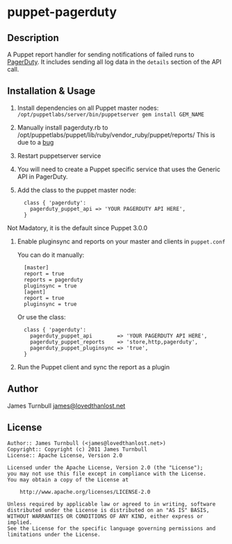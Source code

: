 puppet-pagerduty
================

Description
-----------

A Puppet report handler for sending notifications of failed runs to
[PagerDuty](http://www.pagerduty.com).  It includes sending all log data
in the `details` section of the API call.

Installation & Usage
-------------------

1. Install dependencies on all Puppet master nodes: `/opt/puppetlabs/server/bin/puppetserver gem install GEM_NAME`

1. Manually install pagerduty.rb to /opt/puppetlabs/puppet/lib/ruby/vendor_ruby/puppet/reports/
   This is due to a [bug](https://tickets.puppetlabs.com/browse/SERVER-1014)

1. Restart puppetserver service

1. You will need to create a Puppet specific service that uses the
   Generic API in PagerDuty.

1. Add the class to the puppet master node:

         class { 'pagerduty':
           pagerduty_puppet_api => 'YOUR PAGERDUTY API HERE',
         }


Not Madatory, it is the default since Puppet 3.0.0
1. Enable pluginsync and reports on your master and clients in `puppet.conf`

   You can do it manually:

         [master]
         report = true
         reports = pagerduty
         pluginsync = true
         [agent]
         report = true
         pluginsync = true

   Or use the class:

         class { 'pagerduty':
           pagerduty_puppet_api        => 'YOUR PAGERDUTY API HERE',
           pagerduty_puppet_reports    => 'store,http,pagerduty',
           pagerduty_puppet_pluginsync => 'true',
         }

1. Run the Puppet client and sync the report as a plugin

Author
------

James Turnbull <james@lovedthanlost.net>

License
-------

    Author:: James Turnbull (<james@lovedthanlost.net>)
    Copyright:: Copyright (c) 2011 James Turnbull
    License:: Apache License, Version 2.0

    Licensed under the Apache License, Version 2.0 (the "License");
    you may not use this file except in compliance with the License.
    You may obtain a copy of the License at

        http://www.apache.org/licenses/LICENSE-2.0

    Unless required by applicable law or agreed to in writing, software
    distributed under the License is distributed on an "AS IS" BASIS,
    WITHOUT WARRANTIES OR CONDITIONS OF ANY KIND, either express or implied.
    See the License for the specific language governing permissions and
    limitations under the License.
